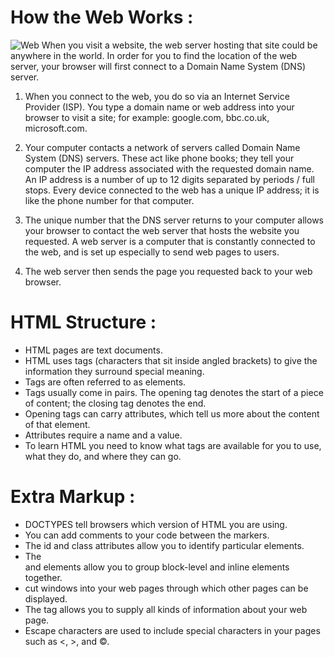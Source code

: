# How the Web Works :

![Web](https://s3.eu-west-2.amazonaws.com/uploads.3alampro.com/2020/April/NynzBuU5s4FnAUoTkngZmTKXaKzhwyciMhtj1iTM.jpeg)
When you visit a website, the web server hosting that site could be anywhere in the world. In order for you to find the location of the web server, your browser will first connect to a Domain Name System (DNS) server.

1. When you connect to the web, you do so via an Internet Service Provider (ISP). You type a domain name or web address into your browser to visit a site;
for example: google.com, bbc.co.uk, microsoft.com.  


2. Your computer contacts a network of servers called Domain Name System (DNS) servers. These act like phone books; they tell your computer the IP address associated with the requested domain name. An IP address is a number of up to 12 digits separated by periods / full stops. Every device connected to the web has a unique IP address; it is like the phone number for that computer.  


3. The unique number that the DNS server returns to your computer allows your browser to contact the web server that hosts the website you requested. A web server is a computer that is constantly connected to the web, and is set up especially to send web pages to users.  


4. The web server then sends the page you requested back to your web browser.  



# HTML Structure :

* HTML pages are text documents.
* HTML uses tags (characters that sit inside angled brackets) to give the information they surround special meaning.
* Tags are often referred to as elements.
* Tags usually come in pairs. The opening tag denotes the start of a piece of content; the closing tag denotes the end.
* Opening tags can carry attributes, which tell us more about the content of that element.
* Attributes require a name and a value.
* To learn HTML you need to know what tags are available for you to use, what they do, and where they can go.  


# Extra  Markup :
* DOCTYPES tell browsers which version of HTML you are using.
* You can add comments to your code between the <!-- and --> markers.
* The id and class attributes allow you to identify particular elements.
* The <div> and <span> elements allow you to group block-level and inline elements together.
* <iframes> cut windows into your web pages through which other pages can be displayed.
* The <meta> tag allows you to supply all kinds of information about your web page.
* Escape characters are used to include special characters in your pages such as <, >, and ©.